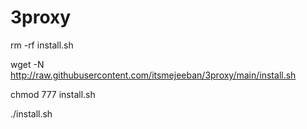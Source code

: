 # 3proxy

rm -rf install.sh

wget -N http://raw.githubusercontent.com/itsmejeeban/3proxy/main/install.sh

chmod 777 install.sh

./install.sh
